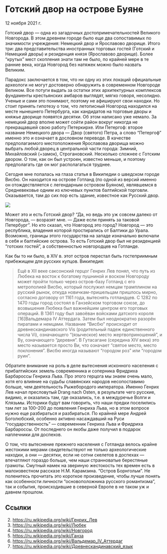 # Готский двор на острове Буяне

<time>12 ноября 2021 г.</time>


Готский двор — одна из загадочных достопримечательностей Великого
Новгорода. В этом древнем городе было еще два сопоставимых по
значимости учреждения: Немецкий двор и Ярославово дворище. Итого три:
два представительства иностранных торговых гостей (Готский и Немецкий
дворы) и резиденция князя (Ярославово дворище). Более “крутых” мест
скопления знати там не было, по крайней мере в те ранние века, когда
Новгород без натяжек можно было назвать Великим.

Парадокс заключается в том, что ни одну из этих локаций официальные
археологи не могут достоверно обнаружить в современном Новгороде
Великом. Все потуги выдать за остатки этих архитектурных комплексов
фундаменты крестьянских амбаров выглядят, мягко говоря, несолидно.
Ученые и сами это понимают, поэтому не афишируют свои находки. Но стоит
принять гипотезу о том, что летописный Новгород находился на месте
нынешнего Петербурга, как кандидатов на торговые дворы и княжье дворище
появятся десятки. Об этом написано уже немало. За немецкий двор вполне
может сойти район вокруг никогда не прекращавшей свою работу
Петеркирхе. Или Петергоф: второе название Немецкого двора — Двор
(святого) Петра, а слово “Петергоф” именно это и означает в дословном
переводе. В качестве предполагаемого местоположения Ярославова дворища
можно выбрать любой дворец в центральной части города: Зимний,
Михайловский (+замок), Строгановский. Несколько сложнее с Готским
двором. О том, как он был устроен, известно меньше, и поэтому
предполагать где он мог располагаться труднее.

Сегодня мне попалась на глаза статья в Википедии о шведском городе
Висбю. Он находится на острове Готланд (по одной из версий именно он
отождествляется с легендарным островом Буяном), являвшемся в
Средневековье одним из ключевых пунктов балтийской торговли.
Оказывается, там до сих пор есть здание, известное как Русский двор.

![](content/img/hNlAPcfJYfoRxDef.jpg)

Может это и есть Готский двор? “Да, но ведь это уж совсем далеко от
Новгорода, — возразят мне. — Даже если принять за таковой Петербург”.
Но кто сказал, что Новгород это город? Новгород — это республика,
владения которой простирались от Балтики до Урала. Возможно, границы
этого государства на западе изначально включали в себя и балтийские
острова. То есть Готский двор был не резиденцией “готских гостей”, а
собственностью новгородцев на Готланде.

Как бы то ни было, в XIV в. этот остров перестал быть гостеприимным
прибежищем для русских купцов. Википедия:

> Ещё в XII веке саксонский герцог Генрих Лев понял, что путь из
> Любека на восток к богатому пушниной и воском Новгороду
> может пройти только через остров-базу Готланд с его метрополией
> Висбю, который послужил немцам трамплином на русский рынок, откуда
> новичкам-пришельцам пришлось мирно, согласно договору от 1161 года,
> вытеснять готландцев.
> С 1282 по 1470 годы город состоял в Ганзейском торговом союзе,
> до возвышения Любека был важнейшим центром его торговых операций.
> В 1361 году был завоёван войсками датского короля [16]Вальдемара IV
> Аттердага. Затем был неоднократно разорён пиратами и немцами.
> Название “Висбю” происходит от древнескандинавского Vis
> (родительный падеж единственного числа Vi), означающего “(языческое)
> место жертвоприношений”, и By, означающего “деревня”. В
> Гутасагане (середина XIV века) это место называется просто Ви,
> что означает “святое место, место поклонения”.
> Висбю иногда называют “городом роз” или “городом руин”.

Обратите внимание на роль в деле вытеснения исконного населения с
прибалтийских земель современника и соперника Фридриха Барбароссы
Генриха Льва. Про этого герцога мы знаем очень мало, хотя его влияние
на судьбы славянских народов несопоставимо больше, чем деятельность
Рыжебородого императора. Именно Генрих Лев начал пресловутый Drang nach
Osten, в результате чего русские, видимо, и оказались там, где
оказались, т.е. в междуречье Волги и Клязьмы. Историки будут вам
говорить, что наши предки поселились там лет за 100–200 до появления
Генриха Льва, но в этом вопросе нужно еще разбираться и разбираться. По
крайней мере Андрей Боголюбский, особенно активно насаждавший на Руси
“государственность” — современник Генриха Льва и Фридриха Барбароссы.
От последнего он якобы даже получил в подарок наплечники для доспехов.

О том, что вытеснение прежнего населения с Готланда велось крайне
жестокими мерами свидетельствуют не только археологические находки, а
они — десятки, если не сотни скелетов в доспехах — впечатляют гораздо
больше, чем наши странноватые берестяные грамоты. Смутный намек на
звериную жестокость тех времен есть в малоизвестном рассказе Н.М.
Карамзина. “Остров Борнгольм”. Не поленитесь прочитать это
короткое произведение, чтобы лучше понять как особенности личности
“основоположника русского романтизма”, так и события, происходившие в
северной Европе в не таком уж и давнем прошлом.

## Ссылки

2. https://ru.wikipedia.org/wiki/Генрих_Лев
3. https://ru.wikipedia.org/wiki/Любек
4. https://ru.wikipedia.org/wiki/Новгород
5. https://ru.wikipedia.org/wiki/Ганза
6. https://ru.wikipedia.org/wiki/Вальдемар_IV_Аттердаг
7. https://ru.wikipedia.org/wiki/Древнескандинавский_язык
